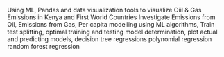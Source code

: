 Using ML, Pandas and data visualization tools to visualize Oiil & Gas Emissions in Kenya and First World Countries
Investigate Emissions from Oil, Emissions from Gas, 
Per capita modelling using ML algorithms, 
Train test splitting, 
optimal training and testing model determination, 
plot actual and predicting models, 
decision tree regressions
polynomial regression
random forest regression

